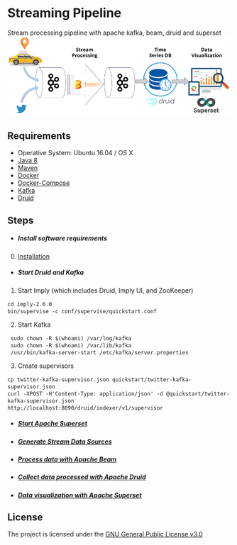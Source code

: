 Streaming Pipeline
=================

Stream processing pipeline with apache kafka, beam, druid and superset
![Architecture](/img/pipeline.png)

Requirements
------------
- Operative System: Ubuntu 16.04 / OS X
- [Java 8](INSTALL.md)
- [Maven](INSTALL.md)
- [Docker](INSTALL.md)
- [Docker-Compose](INSTALL.md)
- [Kafka](INSTALL.md)
- [Druid](INSTALL.md)

Steps
------------
- ##### Install software requirements
0. [Installation](INSTALL.md)

- ##### Start Druid and Kafka 
1. Start Imply (which includes Druid, Imply UI, and ZooKeeper)
```
cd imply-2.6.0
bin/supervise -c conf/supervise/quickstart.conf
```
2. Start Kafka
```
 sudo chown -R $(whoami) /var/log/kafka
 sudo chown -R $(whoami) /var/lib/kafka
 /usr/bin/kafka-server-start /etc/kafka/server.properties
```
3. Create supervisors 
```
cp twitter-kafka-supervisor.json quickstart/twitter-kafka-supervisor.json
curl -XPOST -H'Content-Type: application/json' -d @quickstart/twitter-kafka-supervisor.json http://localhost:8090/druid/indexer/v1/supervisor
```
- ##### [Start Apache Superset](superset) 
- ##### [Generate Stream Data Sources](sources)
- ##### [Process data with Apache Beam](beam) 
- ##### [Collect data processed with Apache Druid](druid)
- ##### [Data visualization with Apache Superset](superset) 
 
License
------------
The project is licensed under the [GNU General Public License v3.0](LICENSE)
